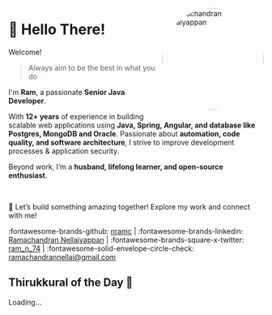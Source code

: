 <p class="avatar-container" style="float: right">
    <img src="https://avatars.githubusercontent.com/u/35756750?v=4" alt="Ramachandran Nellaiyappan" width="200px" style="border-radius: 50%;">
</p>

# 👋 Hello There!

Welcome!

> Always aim to be the best in what you do

I'm **Ram**, a passionate **Senior Java Developer**.

With **12+ years** of experience in building scalable
web applications using **Java, Spring, Angular, and database like Postgres, MongoDB and Oracle**.
Passionate about **automation, code quality, and software architecture**, I strive to improve development processes &
application security.

Beyond work, I’m a **husband, lifelong learner, and open-source enthusiast**.

<br />

🚀 Let’s build something amazing together! Explore my work and connect with me!

:fontawesome-brands-github: [nramc](https://github.com/nramc)  |
:fontawesome-brands-linkedin: [Ramachandran Nellaiyappan](https://www.linkedin.com/in/ramachandran-nellaiyappan/)  |
:fontawesome-brands-square-x-twitter: [ram_n_74](https://github.com/nramc)  |
:fontawesome-solid-envelope-circle-check: [ramachandrannellai@gmail.com](mailto:ramachadrannellai@gmail.com)



## Thirukkural of the Day 🌿

<div id="thirukkural-container">
    <p>Loading...</p>
</div>  

<script src="assets/js/thirukkural.js"></script>

